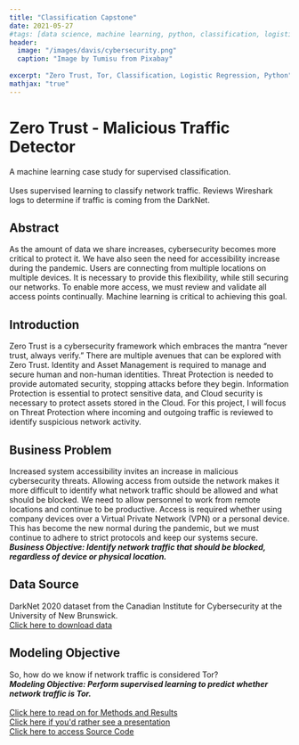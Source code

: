 ```yaml
---
title: "Classification Capstone"
date: 2021-05-27
#tags: [data science, machine learning, python, classification, logistic regression]
header:
  image: "/images/davis/cybersecurity.png"
  caption: "Image by Tumisu from Pixabay"
  
excerpt: "Zero Trust, Tor, Classification, Logistic Regression, Python"
mathjax: "true"
---
```


# Zero Trust - Malicious Traffic Detector
A machine learning case study for supervised classification.
<br>
<br>
Uses supervised learning to classify network traffic. Reviews Wireshark logs to determine if traffic is coming from the DarkNet.

## Abstract
As the amount of data we share increases, cybersecurity becomes more critical to protect it. We have also seen the need for accessibility increase during the pandemic. Users are connecting from multiple locations on multiple devices. It is necessary to provide this flexibility, while still securing our networks. To enable more access, we must review and validate all access points continually. Machine learning is critical to achieving this goal.

## Introduction
Zero Trust is a cybersecurity framework which embraces the mantra “never trust, always verify.” There are multiple avenues that can be explored with Zero Trust. Identity and Asset Management is required to manage and secure human and non-human identities. Threat Protection is needed to provide automated security, stopping attacks before they begin. Information Protection is essential to protect sensitive data, and Cloud security is necessary to protect assets stored in the Cloud. For this project, I will focus on Threat Protection where incoming and outgoing traffic is reviewed to identify suspicious network activity.

## Business Problem
Increased system accessibility invites an increase in malicious cybersecurity threats. Allowing access from outside the network makes it more difficult to identify what network traffic should be allowed and what should be blocked. We need to allow personnel to work from remote locations and continue to be productive. Access is required whether using company devices over a Virtual Private Network (VPN) or a personal device. This has become the new normal during the pandemic, but we must continue to adhere to strict protocols and keep our systems secure.
<br>
***Business Objective: Identify network traffic that should be blocked, regardless of device or physical location.***

## Data Source
DarkNet 2020 dataset from the Canadian Institute for Cybersecurity at the University of New Brunswick. 
<br>
<a href="https://www.unb.ca/cic/datasets/darknet2020.html">Click here to download data</a>

## Modeling Objective
So, how do we know if network traffic is considered Tor?
<br>
***Modeling Objective: Perform supervised learning to predict whether network traffic is Tor.***
<br>
<br>
<a href="https://github.com/amodavis/Zero_Trust/blob/main/Zero_Trust_Paper.pdf">Click here to read on for Methods and Results</a>
<br>
<a href="https://youtu.be/SzOZ3MM1i5I">Click here if you'd rather see a presentation</a>
<br>
<a href="https://github.com/amodavis/Zero_Trust">Click here to access Source Code</a>
